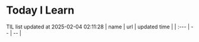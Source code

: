 # Today I Learn 
TIL list updated at 2025-02-04 02:11:28
| name | url | updated time |
| :--- | -- | -- |
